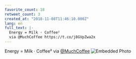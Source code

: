 ```yaml
---
favorite_count: 18
retweet_count: 3
created_at: "2018-11-08T11:46:10.000Z"
lang: en
full_text: |-
  Energy = Milk · Coffee²
  via @MuchCoffee https://t.co/j8GVpZwa2x
---
```


Energy = Milk · Coffee² via [@MuchCoffee](https://twitter.com/MuchCoffee)
![Embedded Photo](https://twitter-media-coderbyheart.s3.eu-north-1.amazonaws.com/1060498711409803265-DrelG3mXQAUFdAs.jpg)
